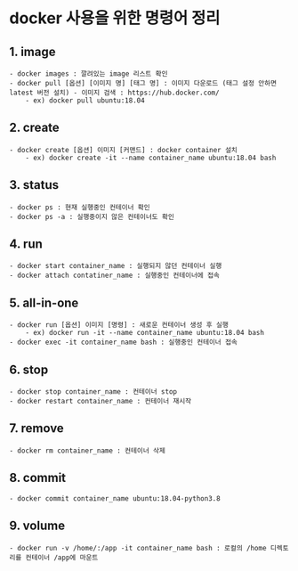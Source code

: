 


# docker 사용을 위한 명령어 정리

## 1. image
    - docker images : 깔려있는 image 리스트 확인
    - docker pull [옵션] [이미지 명] [태그 명] : 이미지 다운로드 (태그 설정 안하면 latest 버전 설치) - 이미지 검색 : https://hub.docker.com/
        - ex) docker pull ubuntu:18.04

## 2. create
    - docker create [옵션] 이미지 [커맨드] : docker container 설치
        - ex) docker create -it --name container_name ubuntu:18.04 bash

## 3. status
    - docker ps : 현재 실행중인 컨테이너 확인
    - docker ps -a : 실행중이지 않은 컨테이너도 확인

## 4. run
    - docker start container_name : 실행되지 않던 컨테이너 실행
    - docker attach contatiner_name : 실행중인 컨테이너에 접속

## 5. all-in-one
    - docker run [옵션] 이미지 [명령] : 새로운 컨테이너 생성 후 실행
        - ex) docker run -it --name container_name ubuntu:18.04 bash
    - docker exec -it container_name bash : 실행중인 컨테이너 접속

## 6. stop
    - docker stop container_name : 컨테이너 stop
    - docker restart container_name : 컨테이너 재시작

## 7. remove
    - docker rm container_name : 컨테이너 삭제

## 8. commit
    - docker commit container_name ubuntu:18.04-python3.8

## 9. volume
    - docker run -v /home/:/app -it container_name bash : 로컬의 /home 디렉토리를 컨테이너 /app에 마운트